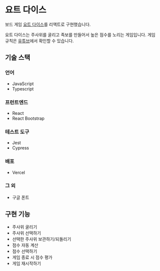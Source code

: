 # 요트 다이스

보드 게임 [요트 다이스](https://www.koreaboardgames.com/boardgame/game_view.php?prd_idx=17111)를 리액트로 구현했습니다.

요트 다이스는 주사위를 굴리고 족보를 만들어서 높은 점수를 노리는 게임입니다. 게임 규칙은 [유튜브](https://youtu.be/yXno1hggmbw)에서 확인할 수 있습니다.

## 기술 스택

### 언어

- JavaScript
- Typescript

### 프런트엔드

- React
- React Bootstrap

### 테스트 도구

- Jest
- Cypress

### 배포

- Vercel

### 그 외

- 구글 폰트

## 구현 기능

- 주사위 굴리기
- 주사위 선택하기
- 선택한 주사위 보관하기/되돌리기
- 점수 자동 계산
- 점수 선택하기
- 게임 종료 시 점수 평가
- 게임 재시작하기
